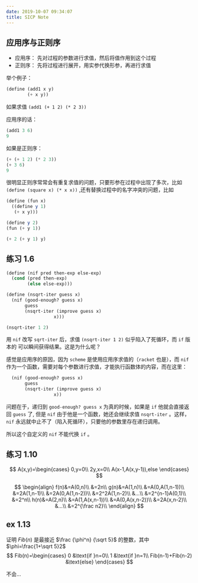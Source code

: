 ```yaml
---
date: 2019-10-07 09:34:07
title: SICP Note
---
```


## 应用序与正则序

- 应用序： 先对过程的参数进行求值，然后将值作用到这个过程
- 正则序： 先将过程进行展开，用实参代换形参，再进行求值

举个例子：

```scheme
(define (add1 x y)
        (+ x y))
```

如果求值 `(add1 (+ 1 2) (* 2 3))`

应用序的话：

```scheme
(add1 3 6)
9
```

如果是正则序：

```scheme
(+ (+ 1 2) (* 2 3))
(+ 3 6)
9
```

很明显正则序常常会有重复求值的问题，只要形参在过程中出现了多次，比如 `(define (square x) (* x x))` ,还有替换过程中的名字冲突的问题，比如

```scheme
(define (fun x)
  ((define y 1)
   (+ x y)))
```

```scheme
(define y 2)
(fun (+ y 1))
```

```scheme
(+ 2 (+ y 1) y)
```

## 练习 1.6

```scheme
(define (nif pred then-exp else-exp)
  (cond (pred then-exp)
        (else else-exp)))

(define (nsqrt-iter guess x)
  (nif (good-enough? guess x)
       guess
       (nsqrt-iter (improve guess x)
                  x)))

(nsqrt-iter 1 2)
```

用 `nif` 改写 `sqrt-iter` 后，求值 `(nsqrt-iter 1 2)` 似乎陷入了死循环，而 `if` 版本的 可以瞬间获得结果。这是为什么呢？

感觉是应用序的原因，因为 `scheme` 是使用应用序求值的（`racket` 也是），而 `nif` 作为一个函数，需要对每个参数进行求值，才能执行函数体的内容，而在这里：

```scheme
  (nif (good-enough? guess x)
       guess
       (nsqrt-iter (improve guess x)
                  x))
```

问题在于，递归到 `good-enough? guess x` 为真的时候，如果是 `if` 他就会直接返回 `guess` 了, 但是 `nif` 由于他是一个函数，她还会继续求值 `nsqrt-iter` 。这样，`nif` 永远就中止不了（陷入死循环），只要他的参数里存在递归调用。

所以这个自定义的 `nif` 不能代换 `if` 。

## 练习 1.10

$$
A(x,y)=\begin{cases}
0,y=0\\
2y,x=0\\
A(x-1,A(x,y-1)),else
\end{cases}
$$

$$
\begin{align}
f(n)&=A(0,n)\\
&=2n\\
g(n)&=A(1,n)\\
&=A(0,A(1,n-1))\\
&=2A(1,n-1)\\
&=2A(0,A(1,n-2))\\
&=2^2A(1,n-2)\\
&...\\
&=2^{n-1}A(0,1)\\
&=2^n\\
h(n)&=A(2,n)\\
&=A(1,A(x,n-1))\\
&=A(0,A(x,n-2))\\
&=2A(x,n-2)\\
&...\\
&=2^{\frac n2}\\
\end{align}
$$

## ex 1.13

证明 $Fib(n)$ 是最接近 $\frac {\phi^n} {\sqrt 5}$ 的整数，其中 $\phi=\frac{1+\sqrt 5}2$
$$
Fib(n)=\begin{cases}
0 &\text{if }n=0\\
1 &\text{if }n=1\\
Fib(n-1)+Fib(n-2) &\text{else}
\end{cases}
$$

不会…
